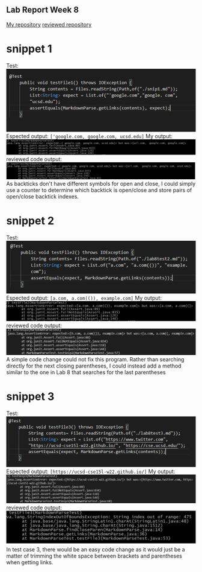 ## Lab Report Week 8
[My repository](https://github.com/junlinchen12138/markdown-parse)
 [reviewed repository](https://github.com/5ean-github/markdown-parse)

# snippet 1
Test:
![Iage](test.png)
Espected output: ``['google.com, google.com, ucsd.edu]``
My output:
![Iage](myoutput1.png)
reviewed code output:
![Iage](output1.png)
As backticks don't have different symbols for open and close, I could simply use a counter to determine which backtick is open/close and store pairs of open/close backtick
indexes.

# snippet 2
Test:
![Iage](test2.png)
Espected output: ``[a.com, a.com(()), example.com]``
My output:
![Iage](myoutput2.png)
reviewed code output:
![Iage](output2.png)
A simple code change could not fix this program. Rather than searching directly for the next closing parentheses, I could instead add a method similar to the one in Lab 8 that
searches for the last parentheses

# snippet 3
Test:
![Iage](test3.png)
Espected output: ``[https://ucsd-cse15l-w22.github.io/]``
My output:
![Iage](myoutput3.png)
reviewed code output:
![Iage](output3.png)
In test case 3, there would be an easy code change as it would just be a matter of trimming the white space between brackets and parentheses when getting links.

 


